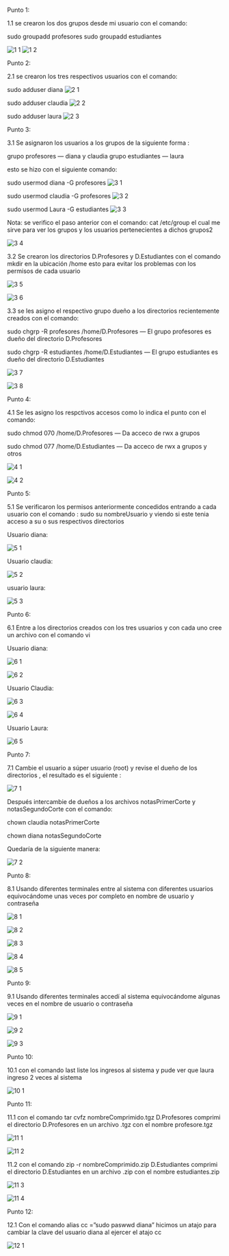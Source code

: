 Punto 1:

1.1 se crearon los dos grupos desde mi usuario con el comando:

sudo groupadd profesores
sudo groupadd estudiantes

![1 1](https://user-images.githubusercontent.com/101069598/163656218-9f6025d3-bbaf-4be8-8dfa-3fbb8f12d064.png)
![1 2](https://user-images.githubusercontent.com/101069598/163656312-905fdfaf-1e8c-43e0-baa4-70dc8eb596c4.png)


Punto 2:

2.1 se crearon los tres respectivos usuarios con el comando:

sudo adduser diana
 ![2 1](https://user-images.githubusercontent.com/101069598/163656326-be398ff5-65ef-4992-9c1f-ef70c58d94fa.png)


sudo adduser claudia
![2 2](https://user-images.githubusercontent.com/101069598/163656330-558649a6-bbb5-45af-9921-d38bc3295a31.png)


sudo adduser laura
![2 3](https://user-images.githubusercontent.com/101069598/163656336-0176b49d-034d-48cd-8270-3e3e3e66c280.png)



Punto 3:

3.1 Se asignaron los usuarios a los grupos de la siguiente forma :

grupo profesores — diana y claudia
grupo estudiantes — laura

esto se hizo con el siguiente comando:

sudo usermod diana -G profesores
 ![3 1](https://user-images.githubusercontent.com/101069598/163656345-102dd2b0-8e3b-4c38-8ede-c3388e29c04c.png)


sudo usermod claudia -G profesores
 ![3 2](https://user-images.githubusercontent.com/101069598/163656352-5465a20f-388a-41bd-a97e-98af6caf591d.png)


sudo usermod Laura -G estudiantes
 ![3 3](https://user-images.githubusercontent.com/101069598/163656359-a87e5e7d-721b-4dd7-8f52-0df6974ede77.png)



Nota: se verifico el paso anterior con el comando: cat /etc/group el cual me sirve para ver los grupos y los usuarios pertenecientes a dichos grupos2

![3 4](https://user-images.githubusercontent.com/101069598/163656362-5f2c5016-c245-4488-b974-5bbeaff77991.png)




3.2 Se crearon los directorios D.Profesores y D.Estudiantes con el comando mkdir en la ubicación /home esto para evitar los problemas con los permisos de cada usuario

![3 5](https://user-images.githubusercontent.com/101069598/163656369-0cc94ca1-40f8-4b11-b7a7-6709addbf2c5.png)

 ![3 6](https://user-images.githubusercontent.com/101069598/163656378-3d515542-abc0-4565-a5cf-830d8c3c2078.png)



3.3 se les asigno el respectivo grupo dueño a los directorios recientemente creados con el comando:

sudo chgrp -R profesores /home/D.Profesores — El grupo profesores es dueño del directorio                       						                                                                           D.Profesores


sudo chgrp -R estudiantes /home/D.Estudiantes —  El grupo estudiantes es dueño del directorio                       						                                                                          D.Estudiantes 



 ![3 7](https://user-images.githubusercontent.com/101069598/163656400-b990ddf4-aaf8-4d1e-9272-5b876868d9be.png)


![3 8](https://user-images.githubusercontent.com/101069598/163656411-04b04b3f-4731-4b0d-9f2a-232d8d254bd1.png)



Punto 4: 

4.1 Se les asigno los respctivos accesos como lo indica el punto con el comando:

sudo chmod 070 /home/D.Profesores  — Da acceco de rwx a grupos

sudo chmod 077 /home/D.Estudiantes — Da acceco de rwx a grupos y otros

![4 1](https://user-images.githubusercontent.com/101069598/163656422-a60f5eab-450a-48a0-8d5c-5a8213460379.png)

 ![4 2](https://user-images.githubusercontent.com/101069598/163656426-e12730f1-7d1f-499e-872b-ea69f5054466.png)



Punto 5:

5.1 Se verificaron los permisos anteriormente concedidos entrando a cada usuario con el comando : sudo su nombreUsuario y viendo si este tenia acceso a su o sus respectivos directorios

Usuario diana:

 ![5 1](https://user-images.githubusercontent.com/101069598/163656434-4e1e2bac-82e3-4298-80d7-02e8a4ed76df.png)


Usuario claudia:

 ![5 2](https://user-images.githubusercontent.com/101069598/163656437-c69599ff-be9e-4fde-80dd-301e96e8dc64.png)



usuario laura:

![5 3](https://user-images.githubusercontent.com/101069598/163656440-fba68b20-e3b9-4be3-adb0-501320af4ff4.png)




Punto 6:

6.1 Entre a los directorios creados con los tres usuarios y con cada uno cree un archivo con el comando vi


Usuario diana:

![6 1](https://user-images.githubusercontent.com/101069598/163656443-43702e51-9ad9-48eb-ac32-004109518ab5.png)

![6 2](https://user-images.githubusercontent.com/101069598/163656450-a554e83e-6abc-4d3b-ab8d-a41ea811b13a.png)



Usuario Claudia:

 ![6 3](https://user-images.githubusercontent.com/101069598/163656465-5417c61b-b6b5-47e7-9365-8716cd5da717.png)

![6 4](https://user-images.githubusercontent.com/101069598/163656471-ead570c9-58b6-4a71-b21b-eba593de550c.png)



Usuario Laura:

![6 5](https://user-images.githubusercontent.com/101069598/163656482-df6de0ae-0059-456f-ad04-2fb7aa566efa.png)



Punto 7:

7.1 Cambie el usuario a súper usuario (root) y revise el dueño de los directorios , el resultado es el siguiente :

![7 1](https://user-images.githubusercontent.com/101069598/163656493-176b18cf-f54c-4120-a45c-bcd66a4f7f9d.png)


Después intercambie de dueños a los archivos notasPrimerCorte y notasSegundoCorte con el comando:

chown claudia notasPrimerCorte

chown diana notasSegundoCorte

Quedaría de la siguiente manera: 

![7 2](https://user-images.githubusercontent.com/101069598/163656501-2a2ad5dd-a843-4d2a-b6cd-16ee114d5d41.png)



Punto 8:

8.1 Usando diferentes terminales entre al sistema con diferentes usuarios equivocándome unas veces por completo en nombre de usuario y contraseña

![8 1](https://user-images.githubusercontent.com/101069598/163656510-3fef7435-e93d-4fd3-b4b0-1d10da8359a5.png)

![8 2](https://user-images.githubusercontent.com/101069598/163656515-177785d8-ad1f-429b-8ec8-cd450215f39b.png)

![8 3](https://user-images.githubusercontent.com/101069598/163656522-3d1527ad-6bbe-4e90-b0a4-91d5036bae14.png)

![8 4](https://user-images.githubusercontent.com/101069598/163656530-537d6e07-2472-48fc-9a63-960cffbf36de.png)

![8 5](https://user-images.githubusercontent.com/101069598/163656532-ecbacd17-0515-42c5-81ab-b825cab33457.png)



Punto 9:

9.1 Usando diferentes terminales accedí al sistema equivocándome algunas veces en el nombre de usuario o contraseña


![9 1](https://user-images.githubusercontent.com/101069598/163656552-fb9dcb40-d513-4e8f-9d99-c6e7c6360040.png)

![9 2](https://user-images.githubusercontent.com/101069598/163656557-6b512583-7f06-4713-a187-caeed4a05116.png)

![9 3](https://user-images.githubusercontent.com/101069598/163656567-c246ac2f-78ea-4eb6-a1f5-52ddfb5322c1.png)



Punto 10:

10.1 con el comando last liste los ingresos al sistema y pude ver que laura ingreso 2 veces al sistema

![10 1](https://user-images.githubusercontent.com/101069598/163656574-4437711c-ba23-45b4-92fa-60cdbc334af0.png)



Punto 11:

11.1 con el comando tar cvfz nombreComprimido.tgz D.Profesores comprimi el directorio D.Profesores en un archivo .tgz con el nombre profesore.tgz

![11 1](https://user-images.githubusercontent.com/101069598/163656588-529fb05f-c4d2-43b9-9c58-b0773e3995b2.png)

![11 2](https://user-images.githubusercontent.com/101069598/163656594-e6f82d9a-60f0-48d1-b1ae-1676b13346e6.png)



11.2 con el comando  zip -r  nombreComprimido.zip D.Estudiantes comprimi el directorio D.Estudiantes en un archivo .zip con el nombre estudiantes.zip

![11 3](https://user-images.githubusercontent.com/101069598/163656599-db4e6335-15a5-45ac-a400-8e847c3717d8.png)

![11 4](https://user-images.githubusercontent.com/101069598/163656603-5d541372-7f54-4a64-8079-fdc6ff16ffd3.png)



Punto 12:

12.1 Con el comando alias cc =”sudo paswwd diana”  hicimos un atajo para cambiar la clave del usuario diana al ejercer el atajo cc

![12 1](https://user-images.githubusercontent.com/101069598/163656613-fd127ea4-fd28-4d58-ad86-cc4cebcf25cf.png)



